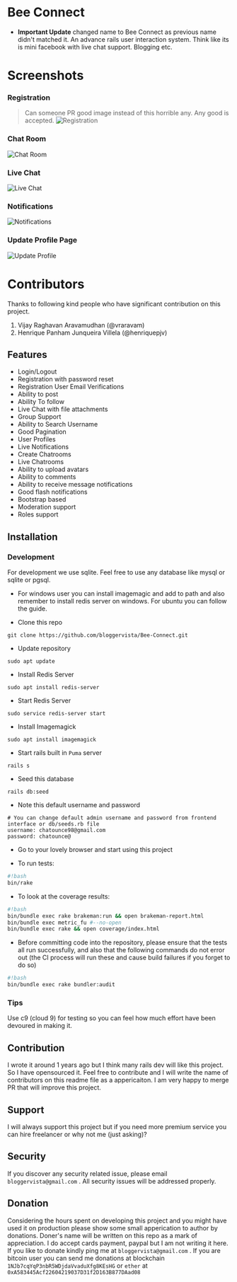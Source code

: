 # Bee Connect
* **Important Update** changed name to Bee Connect as previous name didn't matched it.
An advance rails user interaction system. Think like its is mini facebook with live chat support. Blogging etc.

# Screenshots

### Registration
> Can someone PR good image instead of this horrible any. Any good is accepted.
![Registration](/screenshots/registration.png)

### Chat Room
![Chat Room](/screenshots/chat_room.png)

### Live Chat
![Live Chat](/screenshots/live_chat.png)

### Notifications
![Notifications](/screenshots/notifications.png)

### Update Profile Page
![Update Profile](/screenshots/update_profile.png)

# Contributors 
Thanks to following kind people who have significant contribution on this project.
1. Vijay Raghavan Aravamudhan (@vraravam)
2. Henrique Panham Junqueira Villela (@henriquepjv)

## Features
* Login/Logout
* Registration with password reset
* Registration User Email Verifications
* Ability to post
* Ability To follow
* Live Chat with file attachments
* Group Support
* Ability to Search Username
* Good Pagination
* User Profiles
* Live Notifications
* Create Chatrooms
* Live Chatrooms
* Ability to upload avatars
* Ability to comments
* Ability to receive message notifications
* Good flash notifications
* Bootstrap based
* Moderation support
* Roles support

## Installation


### Development
For development we use sqlite. Feel free to use any database like mysql or sqlite or pgsql.

* For windows user you can install imagemagic and add to path and also remember to install redis server on windows. For ubuntu you can follow the guide.

* Clone this repo
```shell
git clone https://github.com/bloggervista/Bee-Connect.git
```
* Update repository
```shell
sudo apt update
```
* Install Redis Server
```shell
sudo apt install redis-server
```
* Start Redis Server
```shell
sudo service redis-server start
```
* Install Imagemagick
```shell
sudo apt install imagemagick
```
* Start rails built in `Puma` server
```shell
rails s
```
* Seed this database
```shell
rails db:seed
```
* Note this default username and password
```
# You can change default admin username and password from frontend interface or db/seeds.rb file
username: chatounce98@gmail.com
password: chatounce@
```
* Go to your lovely browser and start using this project

* To run tests:
```bash
#!bash
bin/rake
```

* To look at the coverage results:
```bash
#!bash
bin/bundle exec rake brakeman:run && open brakeman-report.html
bin/bundle exec metric_fu #--no-open
bin/bundle exec rake && open coverage/index.html
```

* Before committing code into the repository, please ensure that the tests all run successfully, and also that the following commands do not error out (the CI process will run these and cause build failures if you forget to do so)
```bash
#!bash
bin/bundle exec rake bundler:audit
```



### Tips
Use c9 (cloud 9) for testing so you can feel how much effort have been devoured in making it.

## Contribution
I wrote it around 1 years ago but I think many rails dev will like this project. So I have opensourced it. Feel free to contribute and I will write the name of contributors on this readme file as a appericaiton. I am very happy to merge PR that will improve this project.



## Support
I will always support this project but if you need more premium service you can hire freelancer or why not me (just asking)?


## Security
If you discover any security related issue, please email `bloggervista@gmail.com` . All security issues will be addressed properly.

## Donation
Considering the hours spent on developing this project and you might have used it on production please show some small apperication to author by donations. Doner's name will be written on this repo as a mark of appreciation. I do accept cards payment, paypal but I am not writing it here. If you like to donate kindly ping me at `bloggervista@gmail.com` .
If you are bitcoin user you can send me donations at blockchain `1NJb7cqYqP3nbR5WDjdaVvaduXfg8KEsHG` or `ether` at `0xA583445Acf22604219037D31f2D163B877DAad08`
